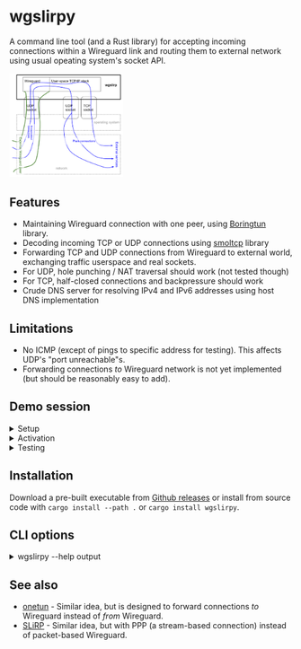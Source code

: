 # wgslirpy

A command line tool (and a Rust library) for accepting incoming connections within a Wireguard link and routing them to external network using usual opeating system's socket API.

<img src="wgslirp.svg" alt="Diagram depicting operation of Wgslirpy" width="40%"/>

## Features

* Maintaining Wireguard connection with one peer, using [Boringtun](https://github.com/cloudflare/boringtun) library.
* Decoding incoming TCP or UDP connections using [smoltcp](https://github.com/smoltcp-rs/smoltcp) library
* Forwarding TCP and UDP connections from Wireguard to external world, exchanging traffic userspace and real sockets.
* For UDP, hole punching / NAT traversal should work (not tested though)
* For TCP, half-closed connections and backpressure should work
* Crude DNS server for resolving IPv4 and IPv6 addresses using host DNS implementation

## Limitations

* No ICMP (except of pings to specific address for testing). This affects UDP's "port unreachable"s.
* Forwarding connections _to_ Wireguard network is not yet implemented (but should be reasonably easy to add).

## Demo session

<details><summary>Setup</summary>

```
peer# wg genkey
4Khaa5tgPI9NJsO2R896Yd6748k9fW4aapGZnIcUM14=
peer# wg pubkey <<< 4Khaa5tgPI9NJsO2R896Yd6748k9fW4aapGZnIcUM14=
rPpCjWzIv/yAtZZi+C/pVprie8D0QaGlPtJXlDi6bmI=

gateway$ wg genkey
SG43Zi0wGp4emfJ/XpTnnmtnK8SSjjIHOc3Zh37c928=
gateway$ wg pubkey <<< SG43Zi0wGp4emfJ/XpTnnmtnK8SSjjIHOc3Zh37c928=
MR2RF5Tp+6BKt9k+deKg1GqR3re3ckJKti+uwZA84DU=

peer# ip link add wgslirpyspeer type wireguard
peer# wg set wgslirpyspeer listen-port 9796 private-key <(echo 4Khaa5tgPI9NJsO2R896Yd6748k9fW4aapGZnIcUM14=) peer MR2RF5Tp+6BKt9k+deKg1GqR3re3ckJKti+uwZA84DU= allowed-ips 0.0.0.0/0,::/0
peer# ip netns add testing-wgslirp
peer# ip link set wgslirpyspeer netns testing-wgslirp
peer# ip netns exec testing-wgslirp ip link set wgslirpyspeer up
peer# ip netns exec testing-wgslirp ip addr add 192.168.76.1/32 dev wgslirpyspeer
peer# ip netns exec testing-wgslirp ip addr add fc00::01/128 dev wgslirpyspeer
peer# ip netns exec testing-wgslirp route -4 add default dev wgslirpyspeer
peer# ip netns exec testing-wgslirp route -6 add default dev wgslirpyspeer
peer# mkdir -p /etc/netns/testing-wgslirp
peer# echo nameserver 192.168.72.2 > /etc/netns/testing-wgslirp/resolv.conf
```
</details>

<details><summary>Activation</summary>

```
gateway$ RUST_LOG=debug wgslirpy --private-key SG43Zi0wGp4emfJ/XpTnnmtnK8SSjjIHOc3Zh37c928= -b 127.0.0.1:9797 --peer-key rPpCjWzIv/yAtZZi+C/pVprie8D0QaGlPtJXlDi6bmI= --keepalive-interval 10 --dns 192.168.72.2:53 --pingable 192.168.72.2
DEBUG boringtun::noise: Sending handshake_initiation
DEBUG boringtun::noise: Received handshake_response local_idx=1 remote_idx=2743606023
DEBUG boringtun::noise: New session session=1
DEBUG boringtun::noise: Sending keepalive

peer# ip netns exec testing-wgslirp wg
interface: wgslirpyspeer
  public key: rPpCjWzIv/yAtZZi+C/pVprie8D0QaGlPtJXlDi6bmI=
  private key: (hidden)
  listening port: 9796

peer: MR2RF5Tp+6BKt9k+deKg1GqR3re3ckJKti+uwZA84DU=
  endpoint: 127.0.0.1:9797
  allowed ips: 0.0.0.0/0, ::/0
  latest handshake: 46 seconds ago
  transfer: 340 B received, 92 B sent
```
</details>

<details><summary>Testing</summary>

```
peer# # ip netns exec testing-wgslirp ping -c 2 192.168.72.2
64 bytes from 192.168.72.2: icmp_seq=1 ttl=64 time=0.705 ms
64 bytes from 192.168.72.2: icmp_seq=2 ttl=64 time=0.435 ms

gateway$ 
INFO wgslirpy::router: New NAT entry for Pingable
DEBUG wgslirpy::router: Finished serving Pingable

peer# ip netns exec testing-wgslirp curl http://example.com/
<!doctype html>
...
</html>

gateway$
DEBUG wgslirpy::router::serve_dns: DNS query example.com:0
DEBUG wgslirpy::router: Sending DNS reply

INFO wgslirpy::router: New NAT entry for Tcp { client_side: Endpoint { addr: Ipv4(Address([192, 168, 76, 1])), port: 48004 }, external_side: Endpoint { addr: Ipv4(Address([93, 184, 216, 34])), port: 80 } }
DEBUG wgslirpy::router::serve_tcp: Connected to upstream TCP
DEBUG wgslirpy::router::serve_tcp: Accepted the connection
DEBUG wgslirpy::router::serve_tcp: EOF received from client
DEBUG wgslirpy::router::serve_tcp: Shutdown finished
DEBUG wgslirpy::router::serve_tcp: EOF
DEBUG wgslirpy::router::serve_tcp: Client TCP socket no longer active
DEBUG boringtun::noise::timers: KEEPALIVE(PERSISTENT_KEEPALIVE)
DEBUG wgslirpy::router: Finished serving Tcp { client_side: Endpoint { addr: Ipv4(Address([192, 168, 76, 1])), port: 48004 }, external_side: Endpoint { addr: Ipv4(Address([93, 184, 216, 34])), port: 80 } }

peer# ip netns exec testing-wgslirp dig +short github.com @8.8.8.8
140.82.112.3

gateway$
01:26:14 INFO wgslirpy::router: New NAT entry for Udp
...
01:27:46 DEBUG wgslirpy::router::serve_udp: Timed out a UDP connection
```
</details>

## Installation

Download a pre-built executable from [Github releases](https://github.com/vi/wgslirpy/releases) or install from source code with `cargo install --path .`  or `cargo install wgslirpy`.

## CLI options

<details><summary> wgslirpy --help output</summary>

```
Usage: wgslirpy [-k <private-key>] [-f <private-key-file>] -K <peer-key> [-p <peer-endpoint>] [-a <keepalive-interval>] -b <bind-ip-port> [-D <dns>] [-P <pingable>] [--mtu <mtu>] [--tcp-buffer-size <tcp-buffer-size>] [--transmit-queue-capacity <transmit-queue-capacity>]

Expose internet access without root using Wireguard

Options:
  -k, --private-key main private key of this Wireguard node, base64-encoded
  -f, --private-key-file
                    main private key of this Wireguard node (content of a
                    specified file), base64-encoded
  -K, --peer-key    peer's public key
  -p, --peer-endpoint
                    address of the peer's UDP socket, where to send keepalives
  -a, --keepalive-interval
                    keepalive interval, in seconds
  -b, --bind-ip-port
                    where to bind our own UDP socket for Wireguard connection
  -D, --dns         use this UDP socket address as a simple A/AAAA-only DNS
                    server within Wireguard network
  -P, --pingable    reply to ICMP pings on this single address within Wireguard
                    network
  --mtu             maximum transfer unit to use for TCP. Default is 1420.
  --tcp-buffer-size in-application socket TCP buffer size. Note that operating
                    system socket buffer also applies.
  --transmit-queue-capacity
                    nubmer of outgoing (to wireguard) packets to hold in a queue
  --help            display usage information

```
</details>

## See also

* [onetun](https://github.com/aramperes/onetun) - Similar idea, but is designed to forward connections _to_ Wireguard instead of _from_ Wireguard.
* [SLiRP](https://en.wikipedia.org/wiki/Slirp) - Similar idea, but with PPP (a stream-based connection) instead of packet-based Wireguard.
